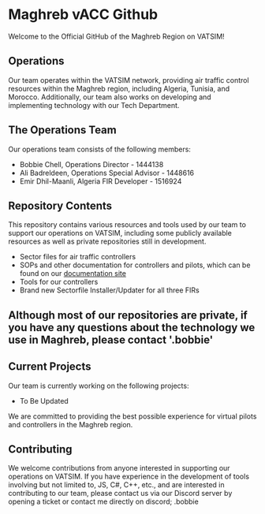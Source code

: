 # Maghreb vACC Github

Welcome to the Official GitHub of the Maghreb Region on VATSIM!

## Operations

Our team operates within the VATSIM network, providing air traffic control resources within the Maghreb region, including Algeria, Tunisia, and Morocco. Additionally, our team also works on developing and implementing technology with our Tech Department.

## The Operations Team

Our operations team consists of the following members:

- Bobbie Chell, Operations Director - 1444138
- Ali Badreldeen, Operations Special Advisor - 1448616
- Emir Dhil-Maanli, Algeria FIR Developer - 1516924

## Repository Contents

This repository contains various resources and tools used by our team to support our operations on VATSIM, including some publicly available resources as well as private repositories still in development.

- Sector files for air traffic controllers
- SOPs and other documentation for controllers and pilots, which can be found on our [documentation site](https://wiki.vatsim.ma/)
- Tools for our controllers
- Brand new Sectorfile Installer/Updater for all three FIRs

## Although most of our repositories are private, if you have any questions about the technology we use in Maghreb, please contact '.bobbie'

## Current Projects

Our team is currently working on the following projects:

- To Be Updated

We are committed to providing the best possible experience for virtual pilots and controllers in the Maghreb region.

## Contributing

We welcome contributions from anyone interested in supporting our operations on VATSIM. If you have experience in the development of tools involving but not limited to, JS, C#, C++, etc., and are interested in contributing to our team, please contact us via our Discord server by opening a ticket or contact me directly on discord; .bobbie
